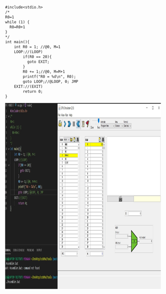 ```
#include<stdio.h>
/*
R0=1
while (1) {
  R0=R0+1
}
*/
int main(){
    int R0 = 1; //@0, M=1
    LOOP://(LOOP)
        if(R0 == 20){
          goto EXIT;
        }
        R0 += 1;//@0, M=M+1
        printf("R0 = %d\n", R0);
        goto LOOP;//@LOOP, 0; JMP
    EXIT://(EXIT)
        return 0;
}
```
<img src="../零件/08EX/ex.jpg" width="1000" height="600"  align=center /> 